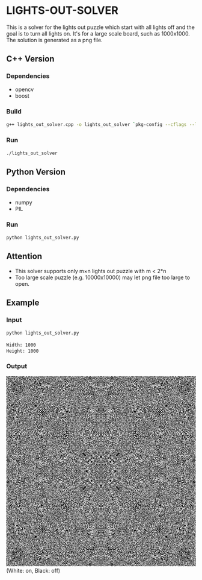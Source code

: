 # LIGHTS-OUT-SOLVER

This is a solver for the lights out puzzle which start with all lights off and the goal is to turn all lights on.
It's for a large scale board, such as 1000x1000. The solution is generated as a png file.

## C++ Version

### Dependencies

- opencv
- boost

### Build

```bash
g++ lights_out_solver.cpp -o lights_out_solver `pkg-config --cflags --libs opencv4`
```

### Run

```bash
./lights_out_solver
```

## Python Version

### Dependencies

- numpy
- PIL

### Run

```bash
python lights_out_solver.py
```

## Attention

- This solver supports only m×n lights out puzzle with m < 2*n
- Too large scale puzzle (e.g. 10000x10000) may let png file too large to open.

## Example

### Input

```
python lights_out_solver.py

Width: 1000
Height: 1000
```

### Output

![lights_out_solver](resources/sample_image_1000x1000.png)
(White: on, Black: off)


